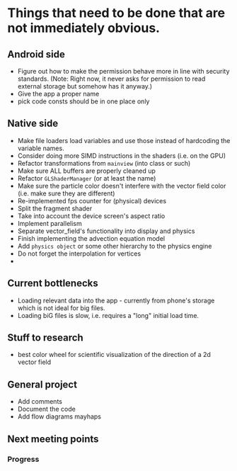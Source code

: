 # Things that need to be done that are not immediately obvious.

## Android side
- Figure out how to make the permission behave more in line with security standards. (Note: Right now, it never asks for permission to read external storage but somehow has it anyway.)
- Give the app a proper name
- pick code consts should be in one place only

## Native side
- Make file loaders load variables and use those instead of hardcoding the variable names.
- Consider doing more SIMD instructions in the shaders (i.e. on the GPU)
- Refactor transformations from `mainview` (into class or such)
- Make sure ALL buffers are properly cleaned up
- Refactor `GLShaderManager` (or at least the name)
- Make sure the particle color doesn't interfere with the vector field color (i.e. make sure they are different)
- Re-implemented fps counter for (physical) devices
- Split the fragment shader
- Take into account the device screen's aspect ratio
- Implement parallelism
- Separate vector_field's functionality into display and physics
- Finish implementing the advection equation model
- Add `physics object` or some other hierarchy to the physics engine
- Do not forget the interpolation for vertices
- 

## Current bottlenecks
- Loading relevant data into the app - currently from phone's storage which is not ideal for big files.
- Loading biG files is slow, i.e. requires a "long" initial load time.

## Stuff to research
- best color wheel for scientific visualization of the direction of a 2d vector field

## General project
- Add comments
- Document the code
- Add flow diagrams mayhaps

## Next meeting points

### Progress

